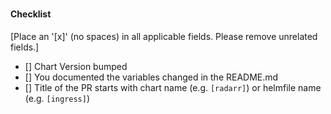 #

#### Checklist
[Place an '[x]' (no spaces) in all applicable fields. Please remove unrelated fields.]
- [] Chart Version bumped
- [] You documented the variables changed in the README.md
- [] Title of the PR starts with chart name (e.g. `[radarr]`) or helmfile name (e.g. `[ingress]`)
